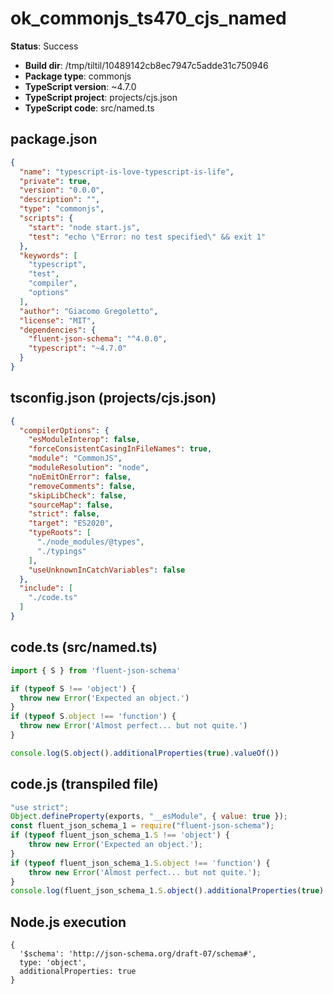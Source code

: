 # ok_commonjs_ts470_cjs_named

**Status**: Success

- **Build dir**: /tmp/tiltil/10489142cb8ec7947c5adde31c750946
- **Package type**: commonjs
- **TypeScript version**: ~4.7.0
- **TypeScript project**: projects/cjs.json
- **TypeScript code**: src/named.ts

## package.json

```json
{
  "name": "typescript-is-love-typescript-is-life",
  "private": true,
  "version": "0.0.0",
  "description": "",
  "type": "commonjs",
  "scripts": {
    "start": "node start.js",
    "test": "echo \"Error: no test specified\" && exit 1"
  },
  "keywords": [
    "typescript",
    "test",
    "compiler",
    "options"
  ],
  "author": "Giacomo Gregoletto",
  "license": "MIT",
  "dependencies": {
    "fluent-json-schema": "^4.0.0",
    "typescript": "~4.7.0"
  }
}
```

## tsconfig.json (projects/cjs.json)

```json
{
  "compilerOptions": {
    "esModuleInterop": false,
    "forceConsistentCasingInFileNames": true,
    "module": "CommonJS",
    "moduleResolution": "node",
    "noEmitOnError": false,
    "removeComments": false,
    "skipLibCheck": false,
    "sourceMap": false,
    "strict": false,
    "target": "ES2020",
    "typeRoots": [
      "./node_modules/@types",
      "./typings"
    ],
    "useUnknownInCatchVariables": false
  },
  "include": [
    "./code.ts"
  ]
}
```

## code.ts (src/named.ts)

```typescript
import { S } from 'fluent-json-schema'

if (typeof S !== 'object') {
  throw new Error('Expected an object.')
}
if (typeof S.object !== 'function') {
  throw new Error('Almost perfect... but not quite.')
}

console.log(S.object().additionalProperties(true).valueOf())
```

## code.js (transpiled file)

```javascript
"use strict";
Object.defineProperty(exports, "__esModule", { value: true });
const fluent_json_schema_1 = require("fluent-json-schema");
if (typeof fluent_json_schema_1.S !== 'object') {
    throw new Error('Expected an object.');
}
if (typeof fluent_json_schema_1.S.object !== 'function') {
    throw new Error('Almost perfect... but not quite.');
}
console.log(fluent_json_schema_1.S.object().additionalProperties(true).valueOf());
```

## Node.js execution 

```
{
  '$schema': 'http://json-schema.org/draft-07/schema#',
  type: 'object',
  additionalProperties: true
}


```

